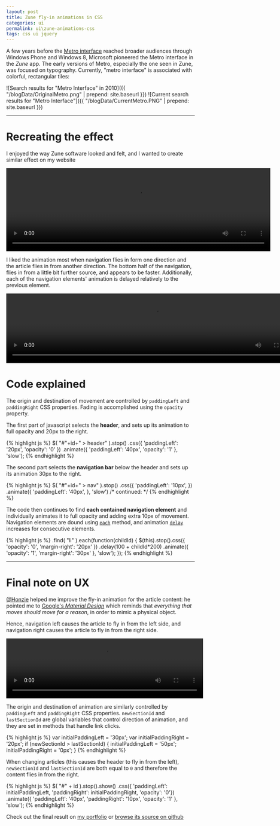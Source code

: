```yaml
---
layout: post
title: Zune fly-in animations in CSS
categories: ui
permalink: ui\zune-animations-css
tags: css ui jquery
---
```


A few years before the [Metro interface](http://en.wikipedia.org/wiki/Metro_%28design_language%29) reached broader audiences through Windows Phone and Windows 8, Microsoft pioneered the Metro interface in the *Zune* app. The early versions of Metro, especially the one seen in Zune, was focused on typography. Currently, "metro interface" is associated with colorful, rectangular tiles:

![Search results for "Metro Interface" in 2010]({{ "/blogData/OriginalMetro.png" | prepend: site.baseurl }}) 
![Current search results for "Metro Interface"]({{ "/blogData/CurrentMetro.PNG" | prepend: site.baseurl }})

***

Recreating the effect
===

I enjoyed the way Zune software looked and felt, and I wanted to create similar effect on my website

<video width="706" height="222" autoplay loop>
  <source src="http://blog.amadeusw.com/content/images/zune.webm" type="video/webm">  </video>

I liked the animation most when navigation flies in form one direction and the article flies in from another direction. The bottom half of the navigation, flies in from a little bit further source, and appears to be faster. Additionally, each of the navigation elements' animation is delayed relatively to the previous element.

<video width="794" height="186" autoplay loop>
  <source src="http://blog.amadeusw.com/content/images/portfolioArticles.webm" type="video/webm">  </video>

Code explained
===

The origin and destination of movement are controlled by `paddingLeft` and `paddingRight` CSS properties. Fading is accomplished using the `opacity` property.

The first part of javascript selects the **header**, and sets up its animation to full opacity and 20px to the right.

{% highlight js %}
  $( "#"+id+" > header" ).stop()
    .css({
      'paddingLeft': '20px',
      'opacity': '0'
    })
    .animate({
      'paddingLeft': '40px',
      'opacity': '1'
    }, 'slow');
{% endhighlight %}

The second part selects the **navigation bar** below the header and sets up its animation 30px to the right.

{% highlight js %}
  $( "#"+id+" > nav" ).stop()
    .css({
      'paddingLeft': '10px',
    })
    .animate({
      'paddingLeft': '40px',
    }, 'slow')
    /* continued: */
{% endhighlight %}

The code then continues to find **each contained navigation element** and individually animates it to full opacity and adding extra 10px of movement. Navigation elements are dound using [`each`](https://api.jquery.com/each/) method, and animation [`delay`](https://api.jquery.com/delay/) increases for consecutive elements.

{% highlight js %}
    .find( "li" ).each(function(childId) {
      $(this).stop().css({
        'opacity': '0',
        'margin-right': '20px'
      })
      .delay(100 + childId*200)
      .animate({
        'opacity': '1',
        'margin-right': '30px'
      }, 'slow');
    });
{% endhighlight %}

***

Final note on UX
===

[@Honzie](https://twitter.com/honzie) helped me improve the fly-in animation for the article content: he pointed me to [Google's *Material Design*](http://www.google.com/design/spec/material-design/introduction.html) which reminds that *everything that moves should move for a reason*, in order to mimic a physical object.

Hence, navigation left causes the article to fly in from the left side, and navigation right causes the article to fly in from the right side.

<video width="526" height="160" autoplay loop>
  <source src="http://blog.amadeusw.com/content/images/portfolioSections.webm" type="video/webm">  </video>

The origin and destination of animation are similarly controlled by `paddingLeft` and `paddingRight` CSS properties. `newSectionId` and `lastSectionId` are global variables that control direction of animation, and they are set in methods that handle link clicks.

{% highlight js %}
var initialPaddingLeft = '30px';
var initialPaddingRight = '20px';
if (newSectionId > lastSectionId)
{
  initialPaddingLeft = '50px';
  initialPaddingRight = '0px';
}
{% endhighlight %}

When changing articles (this causes the header to fly in from the left), `newSectionId` and `lastSectionId` are both equal to `0` and therefore the content flies in from the right.

{% highlight js %}
$( "#" + id ).stop().show()
  .css({
    'paddingLeft': initialPaddingLeft,
    'paddingRight': initialPaddingRight,
     'opacity': '0'})
  .animate({
    'paddingLeft': '40px',
    'paddingRight': '10px',
    'opacity': '1'
  }, 'slow');
{% endhighlight %}

Check out the final result on [my portfolio](http://amadeusw.com) or [browse its source on github](https://github.com/AmadeusW/amadeusw.github.io)
